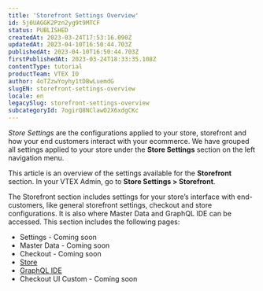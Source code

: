 ```yaml
---
title: 'Storefront Settings Overview'
id: 5j0UAGGK2Pzn2yg9t9MTCF
status: PUBLISHED
createdAt: 2023-03-24T17:53:16.090Z
updatedAt: 2023-04-10T16:50:44.703Z
publishedAt: 2023-04-10T16:50:44.703Z
firstPublishedAt: 2023-03-24T18:33:35.108Z
contentType: tutorial
productTeam: VTEX IO
author: 4oTZzwYoyhy1tDBwLuemdG
slugEN: storefront-settings-overview
locale: en
legacySlug: storefront-settings-overview
subcategoryId: 7ogirQ8NClawO2X6xdgCKc
---
```


*Store Settings* are the configurations applied to your store, storefront and how your end customers interact with your ecommerce. We have grouped all settings applied to your store under the __Store Settings__ section on the left navigation menu.

This article is an overview of the settings available for the **Storefront** section. In your VTEX Admin, go to **Store Settings > Storefront**.

The Storefront section includes settings for your store’s interface with end-customers, like general storefront settings, checkout and store configurations. It is also where Master Data and GraphQL IDE can be accessed. This section includes the following pages:

- Settings - Coming soon
- Master Data - Coming soon
- Checkout - Coming soon
- [Store](/en/tutorial/cms-store-overview--3Eat287G6wUi6Mly5rW5Fs)
- [GraphQL IDE](https://developers.vtex.com/vtex-developer-docs/docs/graphql-ide)
- Checkout UI Custom - Coming soon
